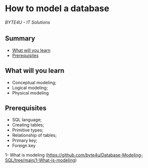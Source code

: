 # How to model a database
###### BYTE4U - IT Solutions

## Summary
- [What will you learn](#What-will-you-learn)
- [Prerequisites](#Prerequisites)
  
## What will you learn
- Conceptual modeling;
- Logical modeling;
- Physical modeling

## Prerequisites

- SQL language;
- Creating tables;
- Primitive types;
- Relationship of tables;
- Primary key;
- Foreign key

1- What is modeling (https://github.com/byte4u/Database-Modeling-SQL/tree/main/1-What-is-modeling)
